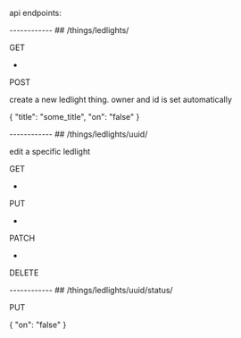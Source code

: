 api endpoints:

------------ ## /things/ledlights/

GET

-

POST

create a new ledlight thing. owner and id is set automatically

{
	"title": "some_title",
	"on": "false"
}

------------ ## /things/ledlights/uuid/

edit a specific ledlight

GET

-

PUT

-

PATCH

-

DELETE

------------ ## /things/ledlights/uuid/status/

PUT

{
	"on": "false"
}
